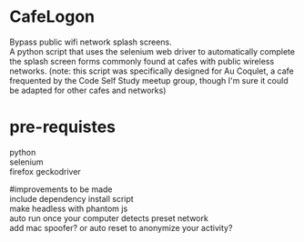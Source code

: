 # CafeLogon
Bypass public wifi network splash screens.  
A python script that uses the selenium web driver to automatically complete 
the splash screen forms commonly found at cafes with public wireless networks.
(note: this script was specifically designed for Au Coqulet, a cafe 
frequented by the Code Self Study meetup group, though I'm sure it 
could be adapted for other cafes and networks)  

# pre-requistes  
python  
selenium  
firefox
geckodriver  

#improvements to be made  
include dependency install script  
make headless with phantom js  
auto run once your computer detects preset network  
add mac spoofer? or auto reset to anonymize your activity?

